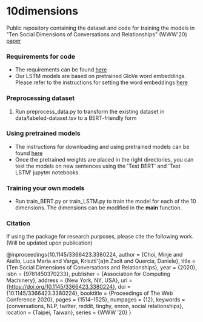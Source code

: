 # 10dimensions
Public repository containing the dataset and code for training the models in "Ten Social Dimensions of Conversations and Relationships" (WWW'20) [paper](https://arxiv.org/abs/2001.09954)

### Requirements for code
- The requirements can be found [here](requirements.txt)
- Our LSTM models are based on pretrained GloVe word embeddings. Please refer to the instructions for setting the word embeddings [here](weights/embeddings/README.md)

### Preprocessing dataset

1. Run preprocess_data.py to transform the existing dataset in data/labeled-dataset.tsv to a BERT-friendly form

### Using pretrained models
- The instructions for downloading and using pretrained models can be found [here](weights/README.md)
- Once the pretrained weights are placed in the right directories, you can test the models on new sentences using the 'Test BERT' and 'Test LSTM' jupyter notebooks.

### Training your own models
- Run train_BERT.py or train_LSTM.py to train the model for each of the 10 dimensions. The dimensions can be modified in the __main__ function.

### Citation
If using the package for research purposes, please cite the following work. (Will be updated upon publication)

@inproceedings{10.1145/3366423.3380224,
author = {Choi, Minje and Aiello, Luca Maria and Varga, Kriszti\'{a}n Zsolt and Quercia, Daniele},
title = {Ten Social Dimensions of Conversations and Relationships},
year = {2020},
isbn = {9781450370233},
publisher = {Association for Computing Machinery},
address = {New York, NY, USA},
url = {https://doi.org/10.1145/3366423.3380224},
doi = {10.1145/3366423.3380224},
booktitle = {Proceedings of The Web Conference 2020},
pages = {1514–1525},
numpages = {12},
keywords = {conversations, NLP, twitter, reddit, tinghy, enron, social relationships},
location = {Taipei, Taiwan},
series = {WWW ’20}
}
